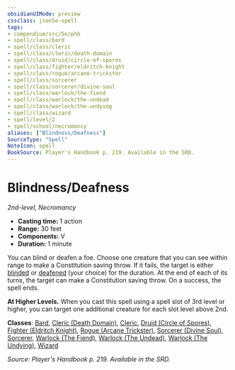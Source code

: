 ```yaml
---
obsidianUIMode: preview
cssclass: json5e-spell
tags:
- compendium/src/5e/phb
- spell/class/bard
- spell/class/cleric
- spell/class/cleric/death-domain
- spell/class/druid/circle-of-spores
- spell/class/fighter/eldritch-knight
- spell/class/rogue/arcane-trickster
- spell/class/sorcerer
- spell/class/sorcerer/divine-soul
- spell/class/warlock/the-fiend
- spell/class/warlock/the-undead
- spell/class/warlock/the-undying
- spell/class/wizard
- spell/level/2
- spell/school/necromancy
aliases: ["Blindness/Deafness"]
SourceType: "Spell"
NoteIcon: spell
BookSource: Player's Handbook p. 219. Available in the SRD.
---
```

# Blindness/Deafness
*2nd-level, Necromancy*  

- **Casting time:** 1 action
- **Range:** 30 feet
- **Components:** V
- **Duration:** 1 minute

You can blind or deafen a foe. Choose one creature that you can see within range to make a Constitution saving throw. If it fails, the target is either [blinded](/3-Mechanics/CLI/rules/conditions.md#blinded) or [deafened](/3-Mechanics/CLI/rules/conditions.md#deafened) (your choice) for the duration. At the end of each of its turns, the target can make a Constitution saving throw. On a success, the spell ends.

**At Higher Levels.** When you cast this spell using a spell slot of 3rd level or higher, you can target one additional creature for each slot level above 2nd.

**Classes**: [Bard](/3-Mechanics/CLI/classes/bard.md), [Cleric (Death Domain)](/3-Mechanics/CLI/classes/cleric-death-domain.md), [Cleric](/3-Mechanics/CLI/classes/cleric.md), [Druid (Circle of Spores)](/3-Mechanics/CLI/classes/druid-circle-of-spores-tce.md), [Fighter (Eldritch Knight)](/3-Mechanics/CLI/classes/fighter-eldritch-knight.md), [Rogue (Arcane Trickster)](/3-Mechanics/CLI/classes/rogue-arcane-trickster.md), [Sorcerer (Divine Soul)](/3-Mechanics/CLI/classes/sorcerer-divine-soul-xge.md), [Sorcerer](/3-Mechanics/CLI/classes/sorcerer.md), [Warlock (The Fiend)](/3-Mechanics/CLI/classes/warlock-the-fiend.md), [Warlock (The Undead)](/3-Mechanics/CLI/classes/warlock-the-undead-vrgr.md), [Warlock (The Undying)](/3-Mechanics/CLI/classes/warlock-the-undying-scag.md), [Wizard](/3-Mechanics/CLI/classes/wizard.md)

*Source: Player's Handbook p. 219. Available in the SRD.*